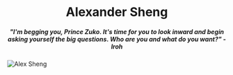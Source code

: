 <h1 align="center">Alexander Sheng</h1>
<h5 align="center">"I'm begging you, Prince Zuko. It's time for you to look <strong>inward</strong> and begin asking yourself the big questions. Who are you and what do <strong>you</strong> want?" - Iroh</h3>

![Alex Sheng](https://github.com/intrepidbird/intrepidbird/assets/140008493/7aa9be61-85ca-4b75-974d-e13d8a2bafe0)


<!---
realrealAlexS/realrealAlexS is a ✨ special ✨ repository because its `README.md` (this file) appears on your GitHub profile.
You can click the Preview link to take a look at your changes.
--->

